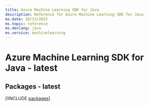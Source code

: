 ```yaml
---
title: Azure Machine Learning SDK for Java
description: Reference for Azure Machine Learning SDK for Java
ms.date: 10/13/2025
ms.topic: reference
ms.devlang: java
ms.service: machinelearning
---
```

# Azure Machine Learning SDK for Java - latest
## Packages - latest
[!INCLUDE [packages](machine-learning-index.md)]